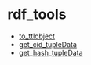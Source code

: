 # rdf_tools



+ [to_ttlobject](rdf_tools/to_ttlobject.1) 
+ [get_cid_tupleData](rdf_tools/get_cid_tupleData.1) 
+ [get_hash_tupleData](rdf_tools/get_hash_tupleData.1) 
